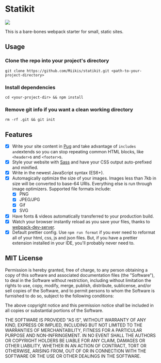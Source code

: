 # Statikit

![](https://img.shields.io/github/package-json/v/miikis/statikit.svg?color=tomato&label=latest&style=flat-square)

This is a bare-bones webpack starter for small, static sites.

## Usage

### Clone the repo into your project's directory

`git clone https://github.com/Miikis/statikit.git <path-to-your-project-directory>`

### Install dependencies

`cd <your-project-dir> && npm install`

### Remove git info if you want a clean working directory

`rm -rf .git && git init`

## Features

-   [x] Write your site content in [Pug](https://pugjs.org/api/getting-started.html) and take advantage of `includes and`extends so you can stop repeating common HTML blocks, like `<header>`s and `<footer>`s.
-   [x] Style your website with [Sass](https://sass-lang.com/) and have your CSS output auto-prefixed and minified.
-   [x] Write in the newest JavaScript syntax (ES6+).
-   [x] Automagically optimize the size of your images. Images less than 7kb in size will be converted to base-64 URIs. Everything else is run through image optimizers. Supported file formats include:
    -   [x] PNG
    -   [x] JPEG/JPG
    -   [x] Gif
    -   [x] SVG
-   [x] Have fonts & videos automatically transferred to your production build.
-   [x] Watch your browser instantly reload as you save your files, thanks to [webpack-dev-server](https://webpack.js.org/configuration/dev-server/).
-   [x] Default prettier config. Use `npm run format` if you ever need to reformat all of your html, css, js and json files. But, if you have a prettier extension installed in your IDE, you'll probably never need to.

## MIT License

Permission is hereby granted, free of charge, to any person obtaining a copy of this software and associated documentation files (the "Software"), to deal in the Software without restriction, including without limitation the rights to use, copy, modify, merge, publish, distribute, sublicense, and/or sell copies of the Software, and to permit persons to whom the Software is furnished to do so, subject to the following conditions:

The above copyright notice and this permission notice shall be included in all copies or substantial portions of the Software.

THE SOFTWARE IS PROVIDED "AS IS", WITHOUT WARRANTY OF ANY KIND, EXPRESS OR IMPLIED, INCLUDING BUT NOT LIMITED TO THE WARRANTIES OF MERCHANTABILITY, FITNESS FOR A PARTICULAR PURPOSE AND NON-INFRINGEMENT. IN NO EVENT SHALL THE AUTHORS OR COPYRIGHT HOLDERS BE LIABLE FOR ANY CLAIM, DAMAGES OR OTHER LIABILITY, WHETHER IN AN ACTION OF CONTRACT, TORT OR OTHERWISE, ARISING FROM, OUT OF OR IN CONNECTION WITH THE SOFTWARE OR THE USE OR OTHER DEALINGS IN THE SOFTWARE.
